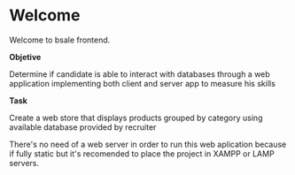 # Welcome

Welcome to bsale frontend.

**Objetive**

Determine if candidate is able to interact with databases through a web application implementing both client and server app to measure his skills

**Task**

Create a web store that displays products grouped by category using available database provided by recruiter

There's no need of a web server in order to run this web aplication because if fully static but it's recomended to place the project in XAMPP or LAMP servers.






